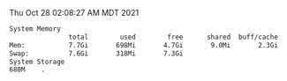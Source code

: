 Thu Oct 28 02:08:27 AM MDT 2021
```bash
System Memory
               total        used        free      shared  buff/cache   available
Mem:           7.7Gi       698Mi       4.7Gi       9.0Mi       2.3Gi       6.7Gi
Swap:          7.6Gi       318Mi       7.3Gi
System Storage
680M	.
```
```bash
